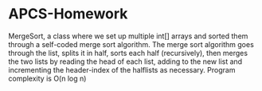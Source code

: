 APCS-Homework
=============

MergeSort, a class where we set up multiple int[] arrays and sorted them through a self-coded merge sort algorithm. The merge sort algorithm goes through the list, splits it in half, sorts each half (recursively), then merges the two lists by reading the head of each list, adding to the new list and incrementing the header-index of the halflists as necessary.
Program complexity is O(n log n)
